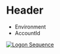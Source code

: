 # Header

- Environment
- AccountId

[![Logon Sequence](http://www.websequencediagrams.com/cgi-bin/cdraw?lz=dGl0bGUgVG9rZW4gU2VxdWVuY2UKCmhlYWRlciAtPiB0b2tlbi1kaWFsb2c6AAgGIGJ1dHRvbgpub3RlIG92ZXIAFg9vcGVuIAAsBgoAMwwgLT4gYWNjb3VudHNTZXJ2aWNlOiBlbnZpcm9ubWVudCwAZwYKABUPACsMLWJvdHRvbXNoZWV0OgBECSBsaXN0AC4JABgMAF4VAH0HSWQAVhRzdGFydHN0cmVhbQCBCRQsADMLAIF2CgAoDUFQSSBmb3IgcHJpY2VzIGFuZCBldmVudHMgAFEGCgBYCwCBfhVsaXN0IG9mIHRlbiBpbnN0cnVtZW50cwo&s=napkin)](http://www.websequencediagrams.com/?lz=dGl0bGUgVG9rZW4gU2VxdWVuY2UKCmhlYWRlciAtPiB0b2tlbi1kaWFsb2c6AAgGIGJ1dHRvbgpub3RlIG92ZXIAFg9vcGVuIAAsBgoAMwwgLT4gYWNjb3VudHNTZXJ2aWNlOiBlbnZpcm9ubWVudCwAZwYKABUPACsMLWJvdHRvbXNoZWV0OgBECSBsaXN0AC4JABgMAF4VAH0HSWQAVhRzdGFydHN0cmVhbQCBCRQsADMLAIF2CgAoDUFQSSBmb3IgcHJpY2VzIGFuZCBldmVudHMgAFEGCgBYCwCBfhVsaXN0IG9mIHRlbiBpbnN0cnVtZW50cwo&s=napkin)
